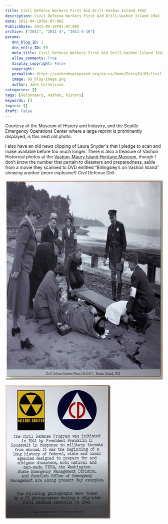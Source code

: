 ```yaml
---
title: Civil Defense Workers First Aid Drill–Vashon Island 1942
description: Civil Defense Workers First Aid Drill–Vashon Island 1942
date: 2011-04-10T01:07:00Z
PublishDate: 2011-04-10T01:07:00Z
archive: ["2011", "2011-4", "2011-4-10"]
params:
   dnn_blog_ID: 1
   dnn_entry_ID: 89
   meta_title: Civil Defense Workers First Aid Drill–Vashon Island 1942
   allow_comments: True
   display_copyright: False
   copyright: 
   permalink: https://vashonbeprepared.org/en-us/Home/EntryId/89/Civil-Defense-Workers-First-Aid-Drill-ndash-Vashon-Island-1942
   image: 89_blog-image.png
   author: John Cornelison
categories: []
tags: [Volunteers, Vashon, history]
keywords: []
topics: []
draft: False
---
```


<p>Courtesy of the Museum of History and Industry, and the Seattle Emergency Operations Center where a large reprint is prominently displayed, is this neat old photo.</p>
<p>I also have an old news clipping of Laura Snyder's that I pledge to scan and make available before too much longer. There is also a treasure of Vashon Historical photos at the <a target="_blank" href="http://www.vashonhistory.org">Vashon-Maury Island Heritage Museum</a>, though I don’t know the number that pertain to disasters and preparedness, aside from a movie they scanned to DVD entitled “Billingsley’s on Vashon Island” showing another (more explosive!) Civil Defense Drill.</p>
<p><a href="/images/dnnBlog/1/89/Windows-Live-Writer-4f70762a269d_FC09-ff_1267537c_2.jpg"><img title="" border="0" alt="" width="777" height="639" style="background-image: none; border-bottom: 0px; border-left: 0px; padding-left: 0px; padding-right: 0px; display: inline; border-top: 0px; border-right: 0px; padding-top: 0px" src="/images/dnnBlog/1/89/Windows-Live-Writer-4f70762a269d_FC09-ff_1267537c_thumb.jpg" /></a></p>
<p><a href="/images/dnnBlog/1/89/Windows-Live-Writer-4f70762a269d_FC09-ff_1267539e_2.jpg"><img title="" border="0" alt="" width="337" height="427" style="background-image: none; border-bottom: 0px; border-left: 0px; padding-left: 0px; padding-right: 0px; display: inline; border-top: 0px; border-right: 0px; padding-top: 0px" src="/images/dnnBlog/1/89/Windows-Live-Writer-4f70762a269d_FC09-ff_1267539e_thumb.jpg" /></a></p>
